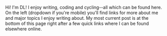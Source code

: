 Hi! I'm DL! I enjoy writing, coding and cycling--all which can be found here.
On the left (dropdown if you're mobile) you'll find links for more about me and 
major topics I enjoy writing about. My most current post is at the bottom of 
this page right after a few quick links where I can be found elsewhere online.
